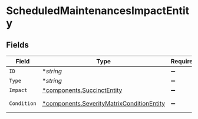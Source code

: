 # ScheduledMaintenancesImpactEntity


## Fields

| Field                                                                                                 | Type                                                                                                  | Required                                                                                              | Description                                                                                           |
| ----------------------------------------------------------------------------------------------------- | ----------------------------------------------------------------------------------------------------- | ----------------------------------------------------------------------------------------------------- | ----------------------------------------------------------------------------------------------------- |
| `ID`                                                                                                  | **string*                                                                                             | :heavy_minus_sign:                                                                                    | N/A                                                                                                   |
| `Type`                                                                                                | **string*                                                                                             | :heavy_minus_sign:                                                                                    | N/A                                                                                                   |
| `Impact`                                                                                              | [*components.SuccinctEntity](../../models/components/succinctentity.md)                               | :heavy_minus_sign:                                                                                    | N/A                                                                                                   |
| `Condition`                                                                                           | [*components.SeverityMatrixConditionEntity](../../models/components/severitymatrixconditionentity.md) | :heavy_minus_sign:                                                                                    | SeverityMatrix_ConditionEntity model                                                                  |